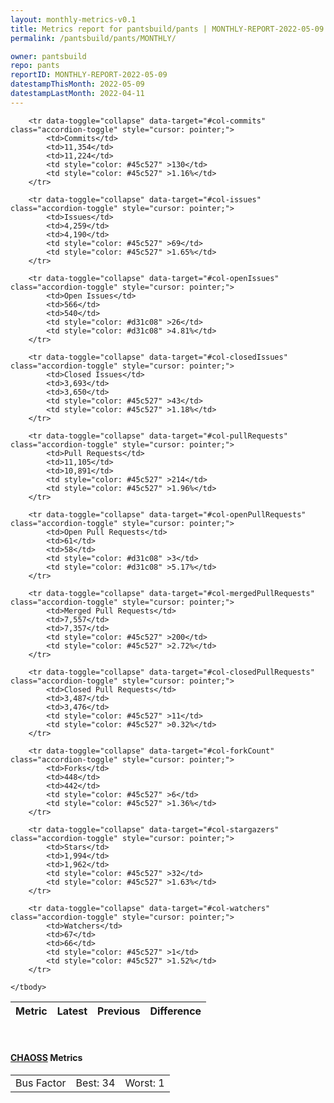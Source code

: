 ```yaml
---
layout: monthly-metrics-v0.1
title: Metrics report for pantsbuild/pants | MONTHLY-REPORT-2022-05-09 | 2022-05-09
permalink: /pantsbuild/pants/MONTHLY/

owner: pantsbuild
repo: pants
reportID: MONTHLY-REPORT-2022-05-09
datestampThisMonth: 2022-05-09
datestampLastMonth: 2022-04-11
---
```



<table class="table table-condensed" style="border-collapse:collapse;">
    <thead>
    <tr>
        <th>Metric</th>
        <th>Latest</th>
        <th>Previous</th>
        <th colspan="2" style="text-align: center;">Difference</th>
    </tr>
    </thead>
    <tbody>

        <tr data-toggle="collapse" data-target="#col-commits" class="accordion-toggle" style="cursor: pointer;">
            <td>Commits</td>
            <td>11,354</td>
            <td>11,224</td>
            <td style="color: #45c527" >130</td>
            <td style="color: #45c527" >1.16%</td>
        </tr>
        
        <tr data-toggle="collapse" data-target="#col-issues" class="accordion-toggle" style="cursor: pointer;">
            <td>Issues</td>
            <td>4,259</td>
            <td>4,190</td>
            <td style="color: #45c527" >69</td>
            <td style="color: #45c527" >1.65%</td>
        </tr>
        
        <tr data-toggle="collapse" data-target="#col-openIssues" class="accordion-toggle" style="cursor: pointer;">
            <td>Open Issues</td>
            <td>566</td>
            <td>540</td>
            <td style="color: #d31c08" >26</td>
            <td style="color: #d31c08" >4.81%</td>
        </tr>
        
        <tr data-toggle="collapse" data-target="#col-closedIssues" class="accordion-toggle" style="cursor: pointer;">
            <td>Closed Issues</td>
            <td>3,693</td>
            <td>3,650</td>
            <td style="color: #45c527" >43</td>
            <td style="color: #45c527" >1.18%</td>
        </tr>
        
        <tr data-toggle="collapse" data-target="#col-pullRequests" class="accordion-toggle" style="cursor: pointer;">
            <td>Pull Requests</td>
            <td>11,105</td>
            <td>10,891</td>
            <td style="color: #45c527" >214</td>
            <td style="color: #45c527" >1.96%</td>
        </tr>
        
        <tr data-toggle="collapse" data-target="#col-openPullRequests" class="accordion-toggle" style="cursor: pointer;">
            <td>Open Pull Requests</td>
            <td>61</td>
            <td>58</td>
            <td style="color: #d31c08" >3</td>
            <td style="color: #d31c08" >5.17%</td>
        </tr>
        
        <tr data-toggle="collapse" data-target="#col-mergedPullRequests" class="accordion-toggle" style="cursor: pointer;">
            <td>Merged Pull Requests</td>
            <td>7,557</td>
            <td>7,357</td>
            <td style="color: #45c527" >200</td>
            <td style="color: #45c527" >2.72%</td>
        </tr>
        
        <tr data-toggle="collapse" data-target="#col-closedPullRequests" class="accordion-toggle" style="cursor: pointer;">
            <td>Closed Pull Requests</td>
            <td>3,487</td>
            <td>3,476</td>
            <td style="color: #45c527" >11</td>
            <td style="color: #45c527" >0.32%</td>
        </tr>
        
        <tr data-toggle="collapse" data-target="#col-forkCount" class="accordion-toggle" style="cursor: pointer;">
            <td>Forks</td>
            <td>448</td>
            <td>442</td>
            <td style="color: #45c527" >6</td>
            <td style="color: #45c527" >1.36%</td>
        </tr>
        
        <tr data-toggle="collapse" data-target="#col-stargazers" class="accordion-toggle" style="cursor: pointer;">
            <td>Stars</td>
            <td>1,994</td>
            <td>1,962</td>
            <td style="color: #45c527" >32</td>
            <td style="color: #45c527" >1.63%</td>
        </tr>
        
        <tr data-toggle="collapse" data-target="#col-watchers" class="accordion-toggle" style="cursor: pointer;">
            <td>Watchers</td>
            <td>67</td>
            <td>66</td>
            <td style="color: #45c527" >1</td>
            <td style="color: #45c527" >1.52%</td>
        </tr>
        
    </tbody>
</table>
<br>
<h4><a target="_blank" href="https://chaoss.community/">CHAOSS</a> Metrics</h4>

<table class="table table-condensed" style="border-collapse:collapse;">
    <tbody>
        <td>Bus Factor</td>
        <td>Best: 34</td>
        <td>Worst: 1</td>
    </tbody>
</table>
